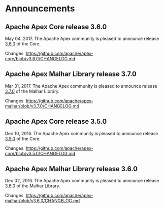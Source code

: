 # Announcements

## Apache Apex Core release 3.6.0

May 04, 2017.  The Apache Apex community is pleased to announce release [3.6.0](/downloads.html) of the Core.

Changes: https://github.com/apache/apex-core/blob/v3.6.0/CHANGELOG.md

## Apache Apex Malhar Library release 3.7.0

Mar 31, 2017.  The Apache Apex community is pleased to announce release [3.7.0](/downloads.html) of the Malhar Library.

Changes: https://github.com/apache/apex-malhar/blob/v3.7.0/CHANGELOG.md

## Apache Apex Core release 3.5.0

Dec 10, 2016.  The Apache Apex community is pleased to announce release [3.5.0](/downloads.html) of the Core.

Changes: https://github.com/apache/apex-core/blob/v3.5.0/CHANGELOG.md

## Apache Apex Malhar Library release 3.6.0

Dec 02, 2016.  The Apache Apex community is pleased to announce release [3.6.0](/downloads.html) of the Malhar Library.

Changes: https://github.com/apache/apex-malhar/blob/v3.6.0/CHANGELOG.md

